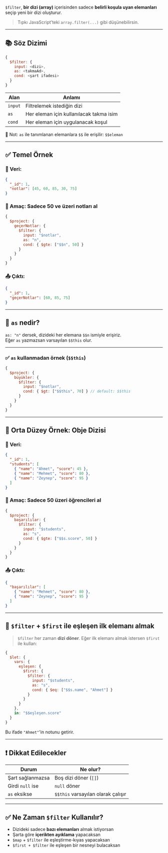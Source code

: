 
`$filter`, **bir dizi (array)** içerisinden sadece **belirli koşula uyan elemanları** seçip yeni bir dizi oluşturur.

> Tıpkı JavaScript’teki `array.filter(...)` gibi düşünebilirsin.

---

## 📚 Söz Dizimi

```js
{
  $filter: {
    input: <dizi>,
    as: <takmaAd>,
    cond: <şart ifadesi>
  }
}
```

|Alan|Anlamı|
|---|---|
|`input`|Filtrelemek istediğin dizi|
|`as`|Her eleman için kullanılacak takma isim|
|`cond`|Her eleman için uygulanacak koşul|

🧠 Not: `as` ile tanımlanan elemanlara `$$` ile erişilir: `$$eleman`

---

## ✅ Temel Örnek

### 🎯 Veri:

```json
{
  "_id": 1,
  "notlar": [45, 60, 85, 30, 75]
}
```

### 🎯 Amaç: Sadece 50 ve üzeri notları al

```js
{
  $project: {
    geçerNotlar: {
      $filter: {
        input: "$notlar",
        as: "n",
        cond: { $gte: ["$$n", 50] }
      }
    }
  }
}
```

### 📤 Çıktı:

```json
{
  "_id": 1,
  "geçerNotlar": [60, 85, 75]
}
```

---

## 🧠 `as` nedir?

`as: "n"` dersek, dizideki her elemana `$$n` ismiyle erişiriz.  
Eğer `as` yazmazsan varsayılan `$$this` olur.

---

### ✅ `as` kullanmadan örnek (`$$this`)

```js
{
  $project: {
    büyükler: {
      $filter: {
        input: "$notlar",
        cond: { $gt: ["$$this", 70] } // default: $$this
      }
    }
  }
}
```

---

## 🧪 Orta Düzey Örnek: Obje Dizisi

### 🎯 Veri:

```json
{
  "_id": 1,
  "students": [
    { "name": "Ahmet", "score": 45 },
    { "name": "Mehmet", "score": 80 },
    { "name": "Zeynep", "score": 95 }
  ]
}
```

### 🎯 Amaç: Sadece 50 üzeri öğrencileri al

```js
{
  $project: {
    başarılılar: {
      $filter: {
        input: "$students",
        as: "s",
        cond: { $gte: ["$$s.score", 50] }
      }
    }
  }
}
```

### 📤 Çıktı:

```json
{
  "başarılılar": [
    { "name": "Mehmet", "score": 80 },
    { "name": "Zeynep", "score": 95 }
  ]
}
```

---

## 🧩 `$filter` + `$first` ile eşleşen ilk elemanı almak

> `$filter` her zaman **dizi döner**. Eğer ilk elemanı almak istersen `$first` ile kullan:

```js
{
  $let: {
    vars: {
      eşleşen: {
        $first: {
          $filter: {
            input: "$students",
            as: "s",
            cond: { $eq: ["$$s.name", "Ahmet"] }
          }
        }
      }
    },
    in: "$$eşleşen.score"
  }
}
```

Bu ifade `"Ahmet"`'in notunu getirir.

---

## ❗️ Dikkat Edilecekler

|Durum|Ne olur?|
|---|---|
|Şart sağlanmazsa|Boş dizi döner (`[]`)|
|Girdi `null` ise|`null` döner|
|`as` eksikse|`$$this` varsayılan olarak çalışır|

---

## ✅ Ne Zaman `$filter` Kullanılır?

- Dizideki sadece **bazı elemanları** almak istiyorsan
- Şarta göre **içerikten ayıklama** yapacaksan
- `$map` + `$filter` ile eşleştirme-kıyas yapacaksan
- `$first + $filter` ile eşleşen bir nesneyi bulacaksan
